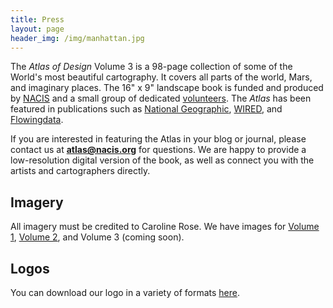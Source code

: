 ```yaml
---
title: Press
layout: page
header_img: /img/manhattan.jpg
---
```


The _Atlas of Design_ Volume 3 is a 98-page collection of some of the World's most beautiful cartography. It covers all parts of the world, Mars, and imaginary places. The 16" x 9" landscape book is funded and produced by [NACIS](http://nacis.org/) and a small group of dedicated [volunteers](http://localhost:4000/about/staff/). The _Atlas_ has been featured in publications such as [National Geographic](http://news.nationalgeographic.com/2016/11/best-new-maps-atlas-design/), [WIRED](https://www.wired.com/2016/11/atlas-design-back-wonderfully-funky-maps/), and [Flowingdata](https://flowingdata.com/2012/10/25/insisting-on-beautiful-maps/).

If you are interested in featuring the Atlas in your blog or journal, please contact us at <strong>atlas@nacis.org</strong> for questions. We are happy to provide a low-resolution digital version of the book, as well as connect you with the artists and cartographers directly.

## Imagery

All imagery must be credited to Caroline Rose. We have images for [Volume 1](/press/photos-v1.zip), [Volume 2](/press/photos-v2.zip), and Volume 3 (coming soon).

## Logos

You can download our logo in a variety of formats [here](/press/logos.zip).